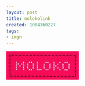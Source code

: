 ```yaml
---
layout: post
title: molokolink
created: 1084360227
tags:
- imgn
---
```


<img src="/image/images/molokolink-606.jpg"/>

